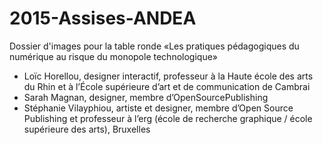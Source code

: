 # 2015-Assises-ANDEA
Dossier d'images pour la table ronde «Les pratiques pédagogiques du numérique au risque du monopole technologique»

- Loïc Horellou, designer interactif, professeur à la Haute école des arts du Rhin et à l’École supérieure d’art et de communication de Cambrai
- Sarah Magnan, designer, membre d’OpenSourcePublishing
- Stéphanie Vilayphiou, artiste et designer, membre d’Open Source Publishing et professeur à l’erg (école de recherche graphique / école supérieure des arts), Bruxelles
